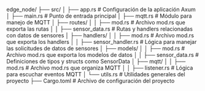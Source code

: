 edge_node/
├── src/
│   ├── app.rs              # Configuración de la aplicación Axum
│   ├── main.rs             # Punto de entrada principal
│   ├── mqtt.rs             # Módulo para manejo de MQTT
│   ├── routes/
│   │   ├── mod.rs          # Archivo mod.rs que exporta las rutas
│   │   ├── sensor_data.rs  # Rutas y handlers relacionadas con datos de sensores
│   ├── handlers/
│   │   ├── mod.rs          # Archivo mod.rs que exporta los handlers
│   │   ├── sensor_handler.rs  # Lógica para manejar las solicitudes de datos de sensores
│   ├── models/
│   │   ├── mod.rs          # Archivo mod.rs que exporta los modelos de datos
│   │   ├── sensor_data.rs  # Definiciones de tipos y structs como SensorData
│   ├── mqtt/
│   │   ├── mod.rs          # Archivo mod.rs que organiza MQTT
│   │   ├── listener.rs     # Lógica para escuchar eventos MQTT
│   └── utils.rs            # Utilidades generales del proyecto
├── Cargo.toml              # Archivo de configuración del proyecto
